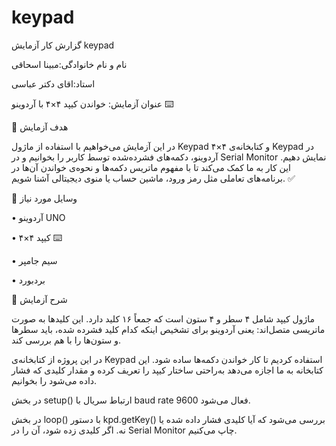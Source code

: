 # keypad

گزارش کار آزمایش keypad

نام و نام خانوادگی:مبینا اسحاقی

استاد:اقای دکتر عباسی

 عنوان آزمایش: خواندن کیپد ۴×۴ با آردوینو ⌨️
 

🎯 هدف آزمایش

در این آزمایش می‌خواهیم با استفاده از ماژول Keypad ۴×۴ و کتابخانه‌ی Keypad در آردوینو، دکمه‌های فشرده‌شده توسط کاربر را بخوانیم و در Serial Monitor نمایش دهیم. این کار به ما کمک می‌کند تا با مفهوم ماتریس دکمه‌ها و نحوه‌ی خواندن آن‌ها در برنامه‌های تعاملی مثل رمز ورود، ماشین حساب یا منوی دیجیتالی آشنا شویم. ✅

🔧 وسایل مورد نیاز

•	آردوینو UNO

•	کیپد ۴×۴ ⌨️

•	سیم جامپر

•	بردبورد




📝 شرح آزمایش

ماژول کیپد شامل ۴ سطر و ۴ ستون است که جمعاً ۱۶ کلید دارد. این کلیدها به صورت ماتریسی متصل‌اند: یعنی آردوینو برای تشخیص اینکه کدام کلید فشرده شده، باید سطرها و ستون‌ها را با هم بررسی کند.

در این پروژه از کتابخانه‌ی Keypad استفاده کردیم تا کار خواندن دکمه‌ها ساده شود. این کتابخانه به ما اجازه می‌دهد به‌راحتی ساختار کیپد را تعریف کرده و مقدار کلیدی که فشار داده می‌شود را بخوانیم.

در بخش setup() ارتباط سریال با baud rate 9600 فعال می‌شود.

در بخش loop() با دستور kpd.getKey() بررسی می‌شود که آیا کلیدی فشار داده شده یا نه. اگر کلیدی زده شود، آن را در Serial Monitor چاپ می‌کنیم.

